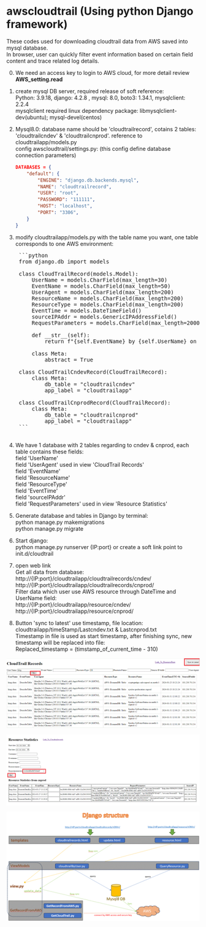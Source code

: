 # awscloudtrail (Using python Django framework)
These codes used for downloading cloudtrail data from AWS saved into mysql database.<br>
In browser, user can quickly filter event information based on certain field content and trace related log details.<br>

0. We need an access key to login to AWS cloud, for more detail review **AWS_setting.read**

1. create mysql DB server, required release of soft reference: <br>
    Python: 3.9.18, django: 4.2.8 , mysql: 8.0, boto3: 1.34.1, mysqlclient: 2.2.4 <br>
    mysqlclient required linux dependency package: libmysqlclient-dev(ubuntu); mysql-devel(centos)

2. Mysql8.0: database name should be 'cloudtrailrecord', cotains 2 tables: <br>
    'cloudtrailcndev' & 'cloudtrailcnprod'. reference to cloudtrailapp/models.py<br>
    config awscloudtrail/settings.py:  (this config define database connection parameters)
    ```json
    DATABASES = {
        "default": {
            "ENGINE": "django.db.backends.mysql",
            "NAME": "cloudtrailrecord",
            "USER": "root",
            "PASSWORD": "111111",
            "HOST": "localhost",
            "PORT": "3306",
        }
    } 


3. modify cloudtrailapp/models.py with the table name you want, one table corresponds to one AWS environment:
    <pre>
    ```python
    from django.db import models

    class CloudTrailRecord(models.Model):
        UserName = models.CharField(max_length=30)
        EventName = models.CharField(max_length=50)
        UserAgent = models.CharField(max_length=200)
        ResourceName = models.CharField(max_length=200)
        ResourceType = models.CharField(max_length=200)
        EventTime = models.DateTimeField()
        sourceIPAddr = models.GenericIPAddressField()
        RequestParameters = models.CharField(max_length=2000, blank=True)

        def __str__(self):
            return f"{self.EventName} by {self.UserName} on {self.EventTime}"

        class Meta:
            abstract = True

    class CloudTrailCndevRecord(CloudTrailRecord):
        class Meta:
            db_table = "cloudtrailcndev"
            app_label = "cloudtrailapp"

    class CloudTrailCnprodRecord(CloudTrailRecord):
        class Meta:
            db_table = "cloudtrailcnprod"
            app_label = "cloudtrailapp"
    ```
    </pre>

4.  We have 1 database with 2 tables regarding to cndev & cnprod, each table contains these fields:<br>
    field 'UserName'<br>
    field 'UserAgent' used in view 'CloudTrail Records'<br>
    field 'EventName'<br>
    field 'ResourceName'<br>
    field 'ResourceType'<br>
    field 'EventTime'<br>
    field 'sourceIPAddr'<br>
    field 'RequestParameters' used in view 'Resource Statistics'<br>

5. Generate database and tables in Django by terminal: <br>
   python manage.py makemigrations <br>
   python manage.py migrate

6. Start django: <br>
   python manage.py runserver {IP:port} or create a soft link point to init.d/cloudtrail

7. open web link<br>
   Get all data from database:<br>
   http://{IP:port}/cloudtrailapp/cloudtrailrecords/cndev/ <br>
   http://{IP:port}/cloudtrailapp/cloudtrailrecords/cnprod/ <br>
   Filter data which user use AWS resource through DateTime and UserName field:<br>
   http://{IP:port}/cloudtrailapp/resource/cndev/ <br>
   http://{IP:port}/cloudtrailapp/resource/cnprod/ <br>

8. Button 'sync to latest' use timestamp, file location: cloudtrailapp/timeStamp/Lastcndev.txt & Lastcnprod.txt<br>
   Timestamp in file is used as start timestamp, after finishing sync, new timestamp will be replaced into file:<br>
   Replaced_timestamp = (timstamp_of_current_time - 310)<br>

![Code Demo](./images/Main.gif)<br>

![Code Demo](./images/resource.gif)<br>

![Code Demo](./images/structure.gif)<br>